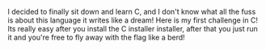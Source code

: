 I decided to finally sit down and learn C, and I don't know what all the fuss is about this language it writes like a dream!
Here is my first challenge in C! Its really easy after you install the C installer installer, after that you just run it and you're free to fly away with the flag like a berd!
